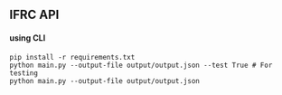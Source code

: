 ## IFRC API

#### using CLI
```
pip install -r requirements.txt
python main.py --output-file output/output.json --test True # For testing
python main.py --output-file output/output.json
```
